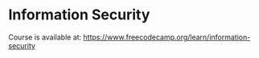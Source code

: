 # Information Security

Course is available at: https://www.freecodecamp.org/learn/information-security
